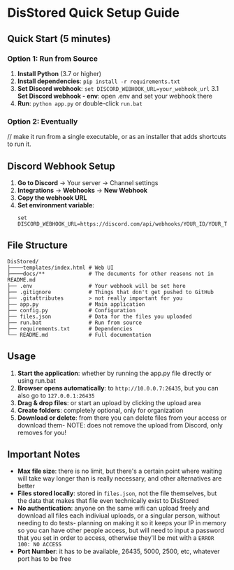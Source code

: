 # DisStored Quick Setup Guide

## Quick Start (5 minutes)

### Option 1: Run from Source
1. **Install Python** (3.7 or higher)
2. **Install dependencies**: `pip install -r requirements.txt`
3. **Set Discord webhook**: `set DISCORD_WEBHOOK_URL=your_webhook_url`
3.1 **Set Discord webhook - env**: open .env and set your webhook there
4. **Run**: `python app.py` or double-click `run.bat`

### Option 2: Eventually

// make it run from a single executable, or as an installer that adds shortcuts to run it.

## Discord Webhook Setup

1. **Go to Discord** → Your server → Channel settings
2. **Integrations** → **Webhooks** → **New Webhook**
3. **Copy the webhook URL**
4. **Set environment variable**:
   ```
   set DISCORD_WEBHOOK_URL=https://discord.com/api/webhooks/YOUR_ID/YOUR_TOKEN
   ```

## File Structure
```
DisStored/
├────templates/index.html # Web UI
├────docs/**              # The documents for other reasons not in README.md
├── .env                  # Your webhook will be set here
├── .gitignore            # Things that don't get pushed to GitHub
├── .gitattributes        > not really important for you
├── app.py                # Main application
├── config.py             # Configuration
├── files.json            # Data for the files you uploaded
├── run.bat               # Run from source
├── requirements.txt      # Dependencies
└── README.md             # Full documentation
```

## Usage
1. **Start the application**: whether by running the app.py file directly or using run.bat
2. **Browser opens automatically**: to `http://10.0.0.7:26435`, but you can also go to `127.0.0.1:26435`
3. **Drag & drop files**: or start an upload by clicking the upload area
4. **Create folders**: completely optional, only for organization
5. **Download or delete**: from there you can delete files from your access or download them- NOTE: does not remove the upload from Discord, only removes for you!

## Important Notes
- **Max file size**: there is no limit, but there's a certain point where waiting will take way longer than is really necessary, and other alternatives are better
- **Files stored locally**: stored in `files.json`, not the file themselves, but the data that makes that file even technically exist to DisStored
- **No authentication**: anyone on the same wifi can upload freely and download all files each indiviual uploads, or a singular person, without needing to do tests- planning on making it so it keeps your IP in memory so you can have other people access, but will need to input a password that you set in order to access, otherwise they'll be met with a `ERROR 100: NO ACCESS`
- **Port Number**: it has to be available, 26435, 5000, 2500, etc, whatever port has to be free